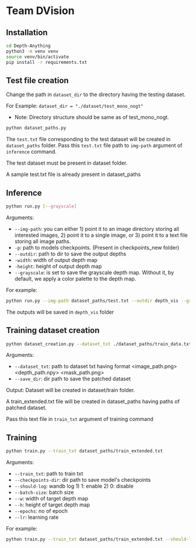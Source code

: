 # Team DVision


## Installation

```bash
cd Depth-Anything
python3 -m venv venv
source venv/bin/activate
pip install -r requirements.txt
```

## Test file creation

Change the path in ``dataset_dir`` to the directory having the testing dataset. 

For Example: ``dataset_dir = "./dataset/test_mono_nogt"``

* Note: Directory structure should be same as of test_mono_nogt.

```bash
python dataset_paths.py 
```

The ``test.txt`` file corresponding to the test dataset will be created in ``dataset_paths`` folder. Pass this ``test.txt`` file path to ``img-path`` argument of ``inference`` command. 

The test dataset must be present in dataset folder. 

A sample test.txt file is already present in dataset_paths


## Inference

```bash
python run.py [--grayscale]
```
Arguments:
- ``--img-path``: you can either 1) point it to an image directory storing all interested images, 2) point it to a single image, or 3) point it to a text file storing all image paths.
- ``-p``: path to models checkpoints. (Present in checkpoints_new folder)
- ``--outdir``: path to dir to save the output depths
- ``-width``: width of output depth map
- ``-height``: height of output depth map
- ``--grayscale``: is set to save the grayscale depth map. Without it, by default, we apply a color palette to the depth map.

For example:
```bash
python run.py --img-path dataset_paths/test.txt --outdir depth_vis --grayscale
```
The outputs will be saved in ``depth_vis`` folder  

## Training dataset creation

```bash
python dataset_creation.py --dataset_txt ./dataset_paths/train_data.txt
```
Arguments:
- ``--dataset_txt``: path to dataset txt having format <image_path.png> <depth_path.npy> <mask_path.png>
- ``--save_dir``: dir path to save the patched dataset

Output:
Dataset will be created in dataset/train folder. 

A train_extended.txt file will be created in dataset_paths having paths of patched dataset. 

Pass this text file in ``train_txt`` argument of training command


## Training

```bash
python train.py --train_txt dataset_paths/train_extended.txt
```
Arguments:
- ``--train_txt``: path to train txt
- ``--checkpoints-dir``: dir path to save model's checkpoints
- ``--should-log``: wandb log 1) 1: enable 2) 0: disable
- ``--batch-size``: batch size
- ``--w``: width of target depth map
- ``--h``: height of target depth map
- ``--epochs``: no of epoch
- ``--lr``: learning rate

For example:
```bash
python train.py --train_txt dataset_paths/train_extended.txt --should-log 0 --batch_size 2 --epochs 10 
```